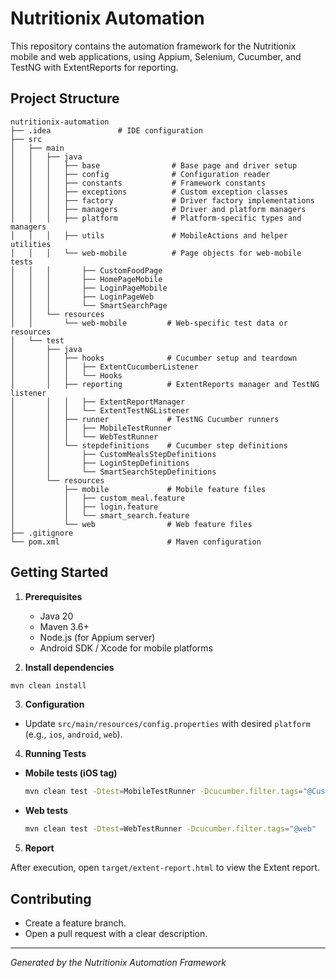 # Nutritionix Automation

This repository contains the automation framework for the Nutritionix mobile and web applications, using Appium, Selenium, Cucumber, and TestNG with ExtentReports for reporting.

## Project Structure

```
nutritionix-automation
├── .idea               # IDE configuration
├── src
│   ├── main
│   │   ├── java
│   │   │   ├── base                # Base page and driver setup
│   │   │   ├── config              # Configuration reader
│   │   │   ├── constants           # Framework constants
│   │   │   ├── exceptions          # Custom exception classes
│   │   │   ├── factory             # Driver factory implementations
│   │   │   ├── managers            # Driver and platform managers
│   │   │   ├── platform            # Platform-specific types and managers
│   │   │   ├── utils               # MobileActions and helper utilities
│   │   │   └── web-mobile          # Page objects for web-mobile tests
│   │   │       ├── CustomFoodPage
│   │   │       ├── HomePageMobile
│   │   │       ├── LoginPageMobile
│   │   │       ├── LoginPageWeb
│   │   │       └── SmartSearchPage
│   │   └── resources
│   │       └── web-mobile         # Web-specific test data or resources
│   └── test
│       ├── java
│       │   ├── hooks              # Cucumber setup and teardown
│       │   │   ├── ExtentCucumberListener
│       │   │   └── Hooks
│       │   ├── reporting          # ExtentReports manager and TestNG listener
│       │   │   ├── ExtentReportManager
│       │   │   └── ExtentTestNGListener
│       │   ├── runner             # TestNG Cucumber runners
│       │   │   ├── MobileTestRunner
│       │   │   └── WebTestRunner
│       │   └── stepdefinitions    # Cucumber step definitions
│       │       ├── CustomMealsStepDefinitions
│       │       ├── LoginStepDefinitions
│       │       └── SmartSearchStepDefinitions
│       └── resources
│           ├── mobile             # Mobile feature files
│           │   ├── custom_meal.feature
│           │   ├── login.feature
│           │   └── smart_search.feature
│           └── web                # Web feature files
├── .gitignore
└── pom.xml                        # Maven configuration
```

## Getting Started

1. **Prerequisites**

    * Java 20
    * Maven 3.6+
    * Node.js (for Appium server)
    * Android SDK / Xcode for mobile platforms

2. **Install dependencies**

```bash
mvn clean install
```

3. **Configuration**

* Update `src/main/resources/config.properties` with desired `platform` (e.g., `ios`, `android`, `web`).

4. **Running Tests**

* **Mobile tests (iOS tag)**

  ```bash
  mvn clean test -Dtest=MobileTestRunner -Dcucumber.filter.tags="@CustomMeal"
  ```

* **Web tests**

  ```bash
  mvn clean test -Dtest=WebTestRunner -Dcucumber.filter.tags="@web"
  ```

5. **Report**

After execution, open `target/extent-report.html` to view the Extent report.

## Contributing

* Create a feature branch.
* Open a pull request with a clear description.

---

*Generated by the Nutritionix Automation Framework*

